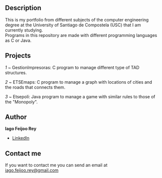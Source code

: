 ## Description

This is my portfolio from different subjects of the computer engineering degree at the University of Santiago de Compostela (USC) that I am currently studying.  
Programs in this repository are made with different programming languages as C or Java.

## Projects
*1* ~ GestionImpresoras: C program to manage different type of TAD structures.  

*2* ~ ETSEmaps: C program to manage a graph with locations of cities and the roads that connects them.  

*3* ~ Etsepoli: Java program to manage a game with similar rules to those of the "Monopoly".  

## Author
**Iago Feijoo Rey**

* [LinkedIn](www.linkedin.com/in/iagofeijoorey)

## Contact me
If you want to contact me you can send an email at iago.feijoo.rey@gmail.com

